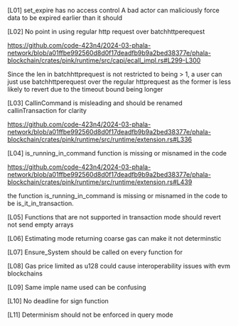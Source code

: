 [L01] set_expire has no access control 
A bad actor can maliciously force data to be expired earlier than it should 



[L02] No point in using regular http request over batchhttperequest 

https://github.com/code-423n4/2024-03-phala-network/blob/a01ffbe992560d8d0f17deadfb9b9a2bed38377e/phala-blockchain/crates/pink/runtime/src/capi/ecall_impl.rs#L299-L300

Since the len in batchhttprequest is not restricted to being > 1, a user can just use batchhttperequest over the regular httprequest as the former is less likely to revert due to the timeout bound being longer



[L03] CallinCommand is misleading and should be renamed callinTransaction for clarity 

https://github.com/code-423n4/2024-03-phala-network/blob/a01ffbe992560d8d0f17deadfb9b9a2bed38377e/phala-blockchain/crates/pink/runtime/src/runtime/extension.rs#L336




[L04] is_running_in_command function is missing or misnamed in the code 

https://github.com/code-423n4/2024-03-phala-network/blob/a01ffbe992560d8d0f17deadfb9b9a2bed38377e/phala-blockchain/crates/pink/runtime/src/runtime/extension.rs#L439


the function is_running_in_command is missing or misnamed in the code to be 
is_it_in_transaction.



[L05] Functions that are not supported in transaction mode should revert not send empty arrays


[L06] Estimating mode returning coarse gas can make it not determinstic 


[L07] Ensure_System should be called on every function for 


[L08] Gas price limited as u128 could cause interoperability issues with evm blockchains 




[L09] Same imple name used can be confusing 


[L10] No deadline for sign function 


[L11] Determinism should not be enforced in query mode 






